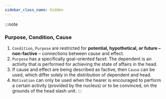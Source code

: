 ```yaml
---
sidebar_class_name: hidden
---
```

:::note

### Purpose, Condition, Cause

1. `Condition`, `Purpose` are restricted for **potential, hypothetical, or future – non-factive** – connections between cause and effect.
2. `Purpose` has a specifically goal-oriented facet: The dependent is an activity that is performed for achieving the state of affairs in the head.
3. If cause and effect are being described as factive, then `Cause` can be used, which differ solely in the distribution of dependent and head.
4. `Motivation` can only be used when the hearer is encouraged to perform a certain activity (provided by the nucleus) or to be convinced, on the grounds of the head slash unit.
:::